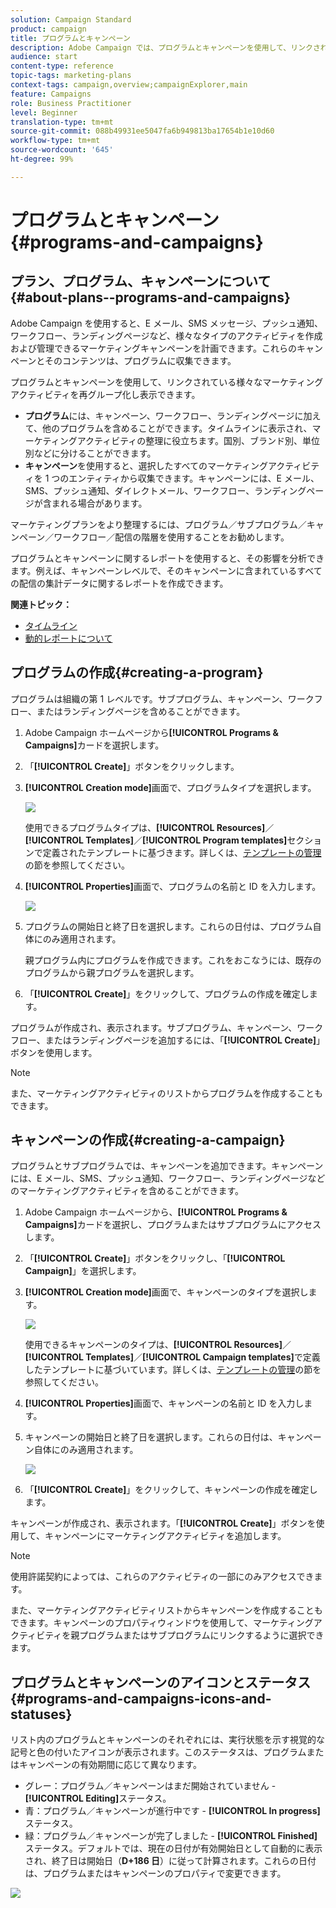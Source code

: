 ```yaml
---
solution: Campaign Standard
product: campaign
title: プログラムとキャンペーン
description: Adobe Campaign では、プログラムとキャンペーンを使用して、リンクされている様々なマーケティングアクティビティをグループ化し調整できます。プログラムとキャンペーンに関するレポートを使用すると、その影響を分析できます。
audience: start
content-type: reference
topic-tags: marketing-plans
context-tags: campaign,overview;campaignExplorer,main
feature: Campaigns
role: Business Practitioner
level: Beginner
translation-type: tm+mt
source-git-commit: 088b49931ee5047fa6b949813ba17654b1e10d60
workflow-type: tm+mt
source-wordcount: '645'
ht-degree: 99%

---
```



# プログラムとキャンペーン{#programs-and-campaigns}

## プラン、プログラム、キャンペーンについて{#about-plans--programs-and-campaigns}

Adobe Campaign を使用すると、E メール、SMS メッセージ、プッシュ通知、ワークフロー、ランディングページなど、様々なタイプのアクティビティを作成および管理できるマーケティングキャンペーンを計画できます。これらのキャンペーンとそのコンテンツは、プログラムに収集できます。

プログラムとキャンペーンを使用して、リンクされている様々なマーケティングアクティビティを再グループ化し表示できます。

* **プログラム**&#x200B;には、キャンペーン、ワークフロー、ランディングページに加えて、他のプログラムを含めることができます。タイムラインに表示され、マーケティングアクティビティの整理に役立ちます。国別、ブランド別、単位別などに分けることができます。
* **キャンペーン**&#x200B;を使用すると、選択したすべてのマーケティングアクティビティを 1 つのエンティティから収集できます。キャンペーンには、E メール、SMS、プッシュ通知、ダイレクトメール、ワークフロー、ランディングページが含まれる場合があります。

マーケティングプランをより整理するには、プログラム／サブプログラム／キャンペーン／ワークフロー／配信の階層を使用することをお勧めします。

プログラムとキャンペーンに関するレポートを使用すると、その影響を分析できます。例えば、キャンペーンレベルで、そのキャンペーンに含まれているすべての配信の集計データに関するレポートを作成できます。

**関連トピック：**

* [タイムライン](../../start/using/timeline.md)
* [動的レポートについて](../../reporting/using/about-dynamic-reports.md)

## プログラムの作成{#creating-a-program}

プログラムは組織の第 1 レベルです。サブプログラム、キャンペーン、ワークフロー、またはランディングページを含めることができます。

1. Adobe Campaign ホームページから&#x200B;**[!UICONTROL Programs & Campaigns]**&#x200B;カードを選択します。
1. 「**[!UICONTROL Create]**」ボタンをクリックします。
1. **[!UICONTROL Creation mode]**&#x200B;画面で、プログラムタイプを選択します。

   ![](assets/programs_and_campaigns_2.png)

   使用できるプログラムタイプは、**[!UICONTROL Resources]**／**[!UICONTROL Templates]**／**[!UICONTROL Program templates]**&#x200B;セクションで定義されたテンプレートに基づきます。詳しくは、[テンプレートの管理](../../start/using/marketing-activity-templates.md)の節を参照してください。

1. **[!UICONTROL Properties]**&#x200B;画面で、プログラムの名前と ID を入力します。

   ![](assets/programs_and_campaigns_3.png)

1. プログラムの開始日と終了日を選択します。これらの日付は、プログラム自体にのみ適用されます。

   親プログラム内にプログラムを作成できます。これをおこなうには、既存のプログラムから親プログラムを選択します。

1. 「**[!UICONTROL Create]**」をクリックして、プログラムの作成を確定します。

プログラムが作成され、表示されます。サブプログラム、キャンペーン、ワークフロー、またはランディングページを追加するには、「**[!UICONTROL Create]**」ボタンを使用します。

>[!NOTE]
>
>また、マーケティングアクティビティのリストからプログラムを作成することもできます。

## キャンペーンの作成{#creating-a-campaign}

プログラムとサブプログラムでは、キャンペーンを追加できます。キャンペーンには、E メール、SMS、プッシュ通知、ワークフロー、ランディングページなどのマーケティングアクティビティを含めることができます。

1. Adobe Campaign ホームページから、**[!UICONTROL Programs & Campaigns]**&#x200B;カードを選択し、プログラムまたはサブプログラムにアクセスします。
1. 「**[!UICONTROL Create]**」ボタンをクリックし、「**[!UICONTROL Campaign]**」を選択します。
1. **[!UICONTROL Creation mode]**&#x200B;画面で、キャンペーンのタイプを選択します。

   ![](assets/programs_and_campaigns_7.png)

   使用できるキャンペーンのタイプは、**[!UICONTROL Resources]**／**[!UICONTROL Templates]**／**[!UICONTROL Campaign templates]**&#x200B;で定義したテンプレートに基づいています。詳しくは、[テンプレートの管理](../../start/using/marketing-activity-templates.md)の節を参照してください。

1. **[!UICONTROL Properties]**&#x200B;画面で、キャンペーンの名前と ID を入力します。
1. キャンペーンの開始日と終了日を選択します。これらの日付は、キャンペーン自体にのみ適用されます。

   ![](assets/programs_and_campaigns_8.png)

1. 「**[!UICONTROL Create]**」をクリックして、キャンペーンの作成を確定します。

キャンペーンが作成され、表示されます。「**[!UICONTROL Create]**」ボタンを使用して、キャンペーンにマーケティングアクティビティを追加します。

>[!NOTE]
>
>使用許諾契約によっては、これらのアクティビティの一部にのみアクセスできます。

また、マーケティングアクティビティリストからキャンペーンを作成することもできます。キャンペーンのプロパティウィンドウを使用して、マーケティングアクティビティを親プログラムまたはサブプログラムにリンクするように選択できます。

## プログラムとキャンペーンのアイコンとステータス{#programs-and-campaigns-icons-and-statuses}

リスト内のプログラムとキャンペーンのそれぞれには、実行状態を示す視覚的な記号と色の付いたアイコンが表示されます。このステータスは、プログラムまたはキャンペーンの有効期間に応じて異なります。

* グレー：プログラム／キャンペーンはまだ開始されていません - **[!UICONTROL Editing]**&#x200B;ステータス。
* 青：プログラム／キャンペーンが進行中です - **[!UICONTROL In progress]**&#x200B;ステータス。
* 緑：プログラム／キャンペーンが完了しました - **[!UICONTROL Finished]**&#x200B;ステータス。デフォルトでは、現在の日付が有効開始日として自動的に表示され、終了日は開始日（**D+186 日**）に従って計算されます。これらの日付は、プログラムまたはキャンペーンのプロパティで変更できます。

![](assets/programs_and_campaigns.png)

